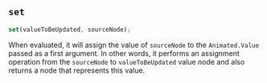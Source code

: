 ## `set`

```js
set(valueToBeUpdated, sourceNode);
```

When evaluated, it will assign the value of `sourceNode` to the `Animated.Value` passed as a first argument. In other words, it performs an assignment operation from the `sourceNode` to `valueToBeUpdated` value node and also returns a node that represents this value.
